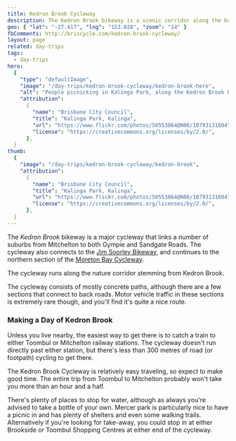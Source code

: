 ```yaml
---
title: Kedron Brook Cycleway
description: The Kedron Brook bikeway is a scenic corridor along the Kedron Brook. A relatively short ride, but connects to the Moreton Bay Cycleway for a longer adventure.
geo: { "lat": "-27.417", "lng": "153.028", "zoom": "14" }
fbComments: http://briscycle.com/kedron-brook-cycleway/
layout: page
related: day-trips
tags:
  - day-trips
hero:
  {
    "type": "defaultImage",
    "image": "/day-trips/kedron-brook-cycleway/kedron-brook-hero",
    "alt": "People picnicking in Kalinga Park, along the Kedron Brook bikeway.",
    "attribution":
      {
        "name": "Brisbane City Council",
        "title": "Kalinga Park, Kalinga",
        "url": "https://www.flickr.com/photos/50553864@N06/10793131604",
        "license": "https://creativecommons.org/licenses/by/2.0/",
      },
  }
thumb:
  {
    "image": "/day-trips/kedron-brook-cycleway/kedron-brook",
    "attribution":
      {
        "name": "Brisbane City Council",
        "title": "Kalinga Park, Kalinga",
        "url": "https://www.flickr.com/photos/50553864@N06/10793131604",
        "license": "https://creativecommons.org/licenses/by/2.0/",
      },
  }
---
```


The <em>Kedron Brook</em> bikeway is a major cycleway that links a number of suburbs from Mitchelton to both Gympie and Sandgate Roads. The cycleway also connects to the <a href="../jim-soorley-bikeway/">Jim Soorley Bikeway</a>, and continues to the northern section of the <a href="../moreton-bay-cycleway/">Moreton Bay Cycleway</a>.

The cycleway runs along the nature corridor stemming from Kedron Brook.

The cycleway consists of mostly concrete paths, although there are a few sections that connect to back roads. Motor vehicle traffic in these sections is extremely rare though, and you'll find it's quite a nice route.

### Making a Day of Kedron Brook

Unless you live nearby, the easiest way to get there is to catch a train to either Toombul or Mitchelton railway stations. The cycleway doesn't run directly past either station, but there's less than 300 metres of road (or footpath) cycling to get there.

The Kedron Brook Cycleway is relatively easy traveling, so expect to make good time. The entire trip from Toombul to Mitchelton probably won't take you more than an hour and a half.

There's plenty of places to stop for water, although as always you're advised to take a bottle of your own. Mercer park is particularly nice to have a picnic in and has plenty of shelters and even some walking trails. Alternatively if you're looking for take-away, you could stop in at either Brookside or Toombul Shopping Centres at either end of the cycleway.
